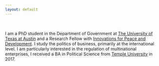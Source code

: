```yaml
---
layout: default
---
```

<br><br>
I am a PhD student in the Department of Government at [The University of Texas at Austin](https://liberalarts.utexas.edu/government/) and a Research Fellow with [Innovations for Peace and Development](http://www.ipdutexas.org/). I study the politics of business, primarily at the international level. I am particularly interested in the regulation of multinational enterprises,  I received a BA in Political Science from [Temple University](https://www.temple.edu/) in 2017.
